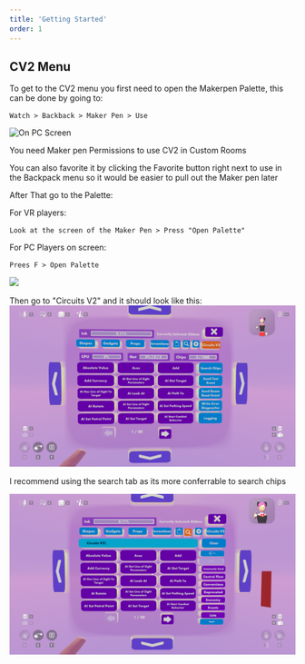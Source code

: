 ```yaml
---
title: 'Getting Started'
order: 1
---
```


## CV2 Menu

To get to the CV2 menu you first need to open the Makerpen Palette, this can be done by going to:

```
Watch > Backback > Maker Pen > Use
```
![On PC Screen](https://github.com/Alexa-RR/RecRoomCV2-Docs/blob/master/content/Images/-McBSkNzsmOIQS3q7QoC-ezgif-1-c0de951221a6.gif?raw=true)

<Info> You need Maker pen Permissions to use CV2 in Custom Rooms </Info>


<Info> You can also favorite it by clicking the Favorite button right next to use in the Backpack menu so it would be easier to pull out the Maker pen later </Info>

After That go to the Palette:

For VR players:
```
Look at the screen of the Maker Pen > Press "Open Palette"
```
For PC Players on screen:
```
Prees F > Open Palette
```
![](https://github.com/Alexa-RR/RecRoomCV2-Docs/blob/master/content/Images/makerpenpalette.gif?raw=true)

Then go to "Circuits V2" and it should look like this:
![](https://github.com/Alexa-RR/RecRoomCV2-Docs/blob/master/content/Images/CV2Menu.png?raw=true)

<Tip> I recommend using the search tab as its more conferrable to search chips </Tip>

![](https://github.com/Alexa-RR/RecRoomCV2-Docs/blob/master/content/Images/CV2Search.png?raw=true)
